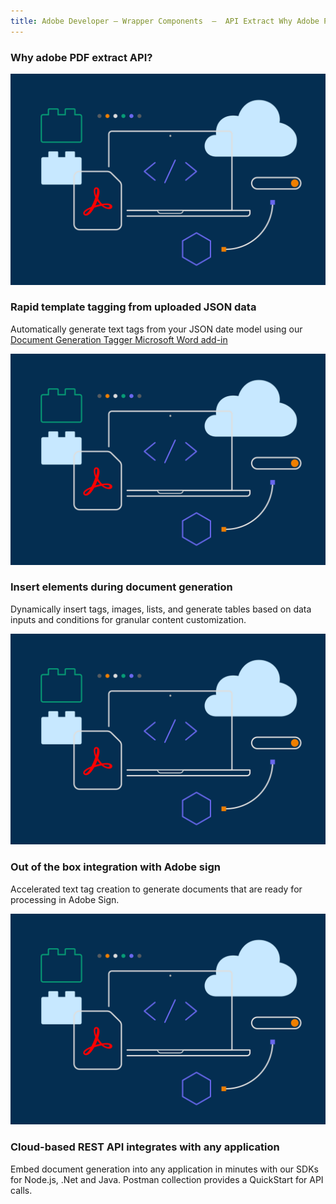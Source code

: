 ```yaml
---
title: Adobe Developer — Wrapper Components  —  API Extract Why Adobe PDF Extract API
---
```



<TitleBlock slots="heading" theme="light" className="titleBlock-align-left" />

### Why adobe PDF extract API?


<TextBlock slots="image, heading, text" width="25%" theme="light"  className="align-left img-xl-size"/>

![](../images/F_Illu_DevEcoDC_discovery_banner_756x500_2x.png)

### Rapid template tagging from uploaded JSON data

Automatically generate text tags from your JSON date model using our [Document Generation Tagger Microsoft Word add-in](https://www.adobe.io/apis/documentcloud/dcsdk/docs.html?view=docgen-addin)




<TextBlock slots="image, heading, text" width="25%" theme="light"  className="align-left img-xl-size"/>

![](../images/F_Illu_DevEcoDC_discovery_banner_756x500_2x.png)

### Insert elements during document generation

Dynamically insert tags, images, lists, and generate tables based on data inputs and conditions for granular content customization.




<TextBlock slots="image, heading, text" width="25%" theme="light"  className="align-left img-xl-size"/>

![](../images/F_Illu_DevEcoDC_discovery_banner_756x500_2x.png)

### Out of the box integration with Adobe sign

Accelerated text tag creation to generate documents that are ready for processing in Adobe Sign.




<TextBlock slots="image, heading, text" width="25%" theme="light"  className="align-left img-xl-size"/>

![](../images/F_Illu_DevEcoDC_discovery_banner_756x500_2x.png)

### Cloud-based REST API integrates with any application

Embed document generation into any application in minutes with our SDKs for Node.js, .Net and Java. Postman collection provides a QuickStart for API calls.